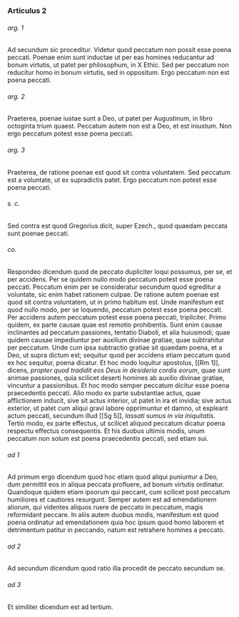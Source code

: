 ### Articulus 2

###### arg. 1
Ad secundum sic proceditur. Videtur quod peccatum non possit esse poena peccati. Poenae enim sunt inductae ut per eas homines reducantur ad bonum virtutis, ut patet per philosophum, in X Ethic. Sed per peccatum non reducitur homo in bonum virtutis, sed in oppositum. Ergo peccatum non est poena peccati.

###### arg. 2
Praeterea, poenae iustae sunt a Deo, ut patet per Augustinum, in libro octoginta trium quaest. Peccatum autem non est a Deo, et est iniustum. Non ergo peccatum potest esse poena peccati.

###### arg. 3
Praeterea, de ratione poenae est quod sit contra voluntatem. Sed peccatum est a voluntate, ut ex supradictis patet. Ergo peccatum non potest esse poena peccati.

###### s. c.
Sed contra est quod Gregorius dicit, super Ezech., quod quaedam peccata sunt poenae peccati.

###### co.
Respondeo dicendum quod de peccato dupliciter loqui possumus, per se, et per accidens. Per se quidem nullo modo peccatum potest esse poena peccati. Peccatum enim per se consideratur secundum quod egreditur a voluntate, sic enim habet rationem culpae. De ratione autem poenae est quod sit contra voluntatem, ut in primo habitum est. Unde manifestum est quod nullo modo, per se loquendo, peccatum potest esse poena peccati. Per accidens autem peccatum potest esse poena peccati, tripliciter. Primo quidem, ex parte causae quae est remotio prohibentis. Sunt enim causae inclinantes ad peccatum passiones, tentatio Diaboli, et alia huiusmodi; quae quidem causae impediuntur per auxilium divinae gratiae, quae subtrahitur per peccatum. Unde cum ipsa subtractio gratiae sit quaedam poena, et a Deo, ut supra dictum est; sequitur quod per accidens etiam peccatum quod ex hoc sequitur, poena dicatur. Et hoc modo loquitur apostolus, [[Rm 1]], dicens, *propter quod tradidit eos Deus in desideria cordis eorum*, quae sunt animae passiones, quia scilicet deserti homines ab auxilio divinae gratiae, vincuntur a passionibus. Et hoc modo semper peccatum dicitur esse poena praecedentis peccati. Alio modo ex parte substantiae actus, quae afflictionem inducit, sive sit actus interior, ut patet in ira et invidia; sive actus exterior, ut patet cum aliqui gravi labore opprimuntur et damno, ut expleant actum peccati, secundum illud [[Sg 5]], *lassati sumus in via iniquitatis*. Tertio modo, ex parte effectus, ut scilicet aliquod peccatum dicatur poena respectu effectus consequentis. Et his duobus ultimis modis, unum peccatum non solum est poena praecedentis peccati, sed etiam sui.

###### ad 1
Ad primum ergo dicendum quod hoc etiam quod aliqui puniuntur a Deo, dum permittit eos in aliqua peccata profluere, ad bonum virtutis ordinatur. Quandoque quidem etiam ipsorum qui peccant, cum scilicet post peccatum humiliores et cautiores resurgunt. Semper autem est ad emendationem aliorum, qui videntes aliquos ruere de peccato in peccatum, magis reformidant peccare. In aliis autem duobus modis, manifestum est quod poena ordinatur ad emendationem quia hoc ipsum quod homo laborem et detrimentum patitur in peccando, natum est retrahere homines a peccato.

###### ad 2
Ad secundum dicendum quod ratio illa procedit de peccato secundum se.

###### ad 3
Et similiter dicendum est ad tertium.

